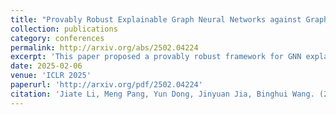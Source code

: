 ```yaml
---
title: "Provably Robust Explainable Graph Neural Networks against Graph Perturbation Attacks"
collection: publications
category: conferences
permalink: http://arxiv.org/abs/2502.04224
excerpt: 'This paper proposed a provably robust framework for GNN explainers.'
date: 2025-02-06
venue: 'ICLR 2025'
paperurl: 'http://arxiv.org/pdf/2502.04224'
citation: 'Jiate Li, Meng Pang, Yun Dong, Jinyuan Jia, Binghui Wang. (2025). &quot;Provably Robust Explainable Graph Neural Networks against Graph Perturbation Attacks.&quot; <i>ICLR 2025</i>.'
---
```

